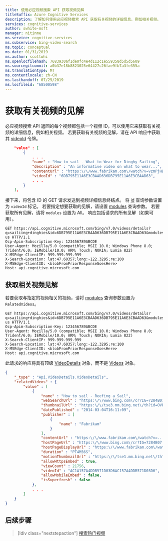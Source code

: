 ```yaml
---
title: 使用必应视频搜索 API 获取视频见解
titleSuffix: Azure Cognitive Services
description: 了解如何使用必应视频搜索 API 获取有关视频的详细信息，例如相关视频。
services: cognitive-services
author: swhite-msft
manager: nitinme
ms.service: cognitive-services
ms.subservice: bing-video-search
ms.topic: conceptual
ms.date: 01/31/2019
ms.author: scottwhi
ms.openlocfilehash: 7683930af1de0fc4e4d112c1e559358d5d5d5609
ms.sourcegitcommit: a0b37e18b8823025e64427c26fae9fb7a3fe355a
ms.translationtype: MT
ms.contentlocale: zh-CN
ms.lasthandoff: 07/25/2019
ms.locfileid: "68500598"
---
```

# <a name="get-insights-about-a-video"></a>获取有关视频的见解

必应视频搜索 API 返回的每个视频都包括一个视频 ID，可以使用它来获取有关视频的详细信息，例如相关视频。 若要获取有关视频的见解，请在 API 响应中获取其 [videoId](https://docs.microsoft.com/rest/api/cognitiveservices-bingsearch/bing-video-api-v7-reference#video-videoid) 令牌。 

```json
    "value" : [
        {
            . . .
            "name" : "How to sail - What to Wear for Dinghy Sailing",
            "description" : "An informative video on what to wear...",
            "contentUrl" : "https:\/\/www.fabrikam.com\/watch?v=vzmPjHBZ--g",
            "videoId" : "6DB795E11A6E3CBAAD636DB795E11A6E3CBAAD63",
            . . .
        }
    ],
```

接下来，将包含 ID 的 GET 请求发送到视频详细信息终结点。 将 [id](https://docs.microsoft.com/rest/api/cognitiveservices-bingsearch/bing-video-api-v7-reference#id) 查询参数设置为 `videoId` 标记。 若要指定想要获取的见解，请设置 [modules](https://docs.microsoft.com/rest/api/cognitiveservices-bingsearch/bing-video-api-v7-reference#modulesrequested) 查询参数。 若要获取所有见解，请将 `modules` 设置为 All。 响应包括请求的所有见解（如果可用）。

```cURL
GET https://api.cognitive.microsoft.com/bing/v7.0/videos/details?q=sailiing+dinghies&id=6DB795E11A6E3CBAAD636DB795E11A6E3CBAAD63&modules=All&mkt=en-us HTTP/1.1  
Ocp-Apim-Subscription-Key: 123456789ABCDE  
User-Agent: Mozilla/5.0 (compatible; MSIE 10.0; Windows Phone 8.0; Trident/6.0; IEMobile/10.0; ARM; Touch; NOKIA; Lumia 822)  
X-MSEdge-ClientIP: 999.999.999.999  
X-Search-Location: lat:47.60357;long:-122.3295;re:100  
X-MSEdge-ClientID: <blobFromPriorResponseGoesHere>  
Host: api.cognitive.microsoft.com
``` 

## <a name="getting-related-videos-insights"></a>获取相关视频见解  

若要获取与指定的视频相关的视频，请将 [modules](https://docs.microsoft.com/rest/api/cognitiveservices-bingsearch/bing-video-api-v7-reference#modulesrequested) 查询参数设置为 `RelatedVideos`。
  
```cURL  
GET https://api.cognitive.microsoft.com/bing/v7.0/videos/details?q=sailiing+dinghies&id=6DB795E11A6E3CBAAD636DB795E11A6E3CBAAD63&modules=RelatedVideos&mkt=en-us HTTP/1.1  
Ocp-Apim-Subscription-Key: 123456789ABCDE  
User-Agent: Mozilla/5.0 (compatible; MSIE 10.0; Windows Phone 8.0; Trident/6.0; IEMobile/10.0; ARM; Touch; NOKIA; Lumia 822)  
X-Search-ClientIP: 999.999.999.999  
X-Search-Location: lat:47.60357;long:-122.3295;re:100  
X-MSEdge-ClientID: <blobFromPriorResponseGoesHere>  
Host: api.cognitive.microsoft.com  
```  

此请求的响应将具有顶级 [VideoDetails](https://docs.microsoft.com/rest/api/cognitiveservices-bingsearch/bing-video-api-v7-reference#videodetails) 对象，而不是 [Videos](https://docs.microsoft.com/rest/api/cognitiveservices-bingsearch/bing-video-api-v7-reference#videos) 对象。  
  
```json
{
    "_type" : "Api.VideoDetails.VideoDetails",
    "relatedVideos" : {
        "value" : [
            {
                "name" : "How to sail - Reefing a Sail",
                "webSearchUrl" : "https:\/\/www.bing.com\/cr?IG=7284B07...",
                "thumbnailUrl" : "https:\/\/tse3.mm.bing.net\/th?id=OVP.zt...",
                "datePublished" : "2014-03-04T16:11:09",
                "publisher" : [
                    {
                        "name" : "Fabrikam"
                    }
                ],
                "contentUrl" : "https:\/\/www.fabrikam.com\/watch?v=...",
                "hostPageUrl" : "https:\/\/www.bing.com\/cr?IG=7284B07...",
                "hostPageDisplayUrl" : "https:\/\/www.fabrikam.com\/watch?...",
                "duration" : "PT4M56S",
                "motionThumbnailUrl" : "https:\/\/tse1.mm.bing.net\/th?id=OM...",
                "allowHttpsEmbed" : true,
                "viewCount" : 21756,
                "videoId" : "AC1A157A4DDB571D03D6AC157A4DDB571D03D6",
                "allowMobileEmbed" : false,
                "isSuperfresh" : false
            },
            . . .
        ]
    }
}
```

## <a name="next-steps"></a>后续步骤

> [!div class="nextstepaction"]
> [搜索热门视频](trending-videos.md)

